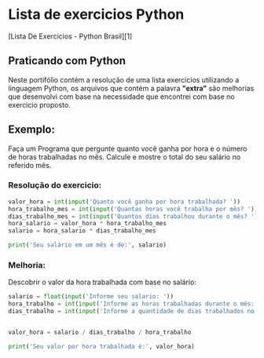 # Lista de exercicios Python

[Lista De Exercicios - Python Brasil][1]

## Praticando com Python

Neste portifólio contém a resolução de uma lista exercicios utilizando a linguagem Python, os arquivos que contém a palavra **"extra"** são melhorias que desenvolvi com base na necessidade que encontrei com base no exercicio proposto.

## Exemplo: 
 Faça um Programa que pergunte quanto você ganha por hora e o número de horas trabalhadas no mês. Calcule e mostre o total do seu salário no referido mês. 
### Resolução do exercicio:
 ```python
valor_hora = int(input('Quanto você ganha por hora trabalhada? '))
hora_trabalho_mes = int(input('Quantas horas você trabalha por mês? '))
dias_trabalho_mes = int(input('Quantos dias trabalhou durante o mês? '))
hora_salario = valor_hora * hora_trabalho_mes
salario = hora_salario * dias_trabalho_mes

print('Seu salário em um mês é de:', salario)
```
### Melhoria:
Descobrir o valor da hora trabalhada com base no salário:
```python
salario = float(input('Informe seu salario: '))
hora_trabalho = int(input('Informe as horas trabalhadas durante o mês: '))
dias_trabalho = int(input('Informe a quantidade de dias trabalhados no mês:'))


valor_hora = salario / dias_trabalho / hora_trabalho

print('Seu valor por hora trabalhada é:', valor_hora)
```

